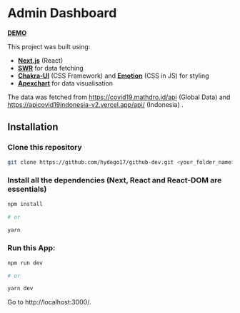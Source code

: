 # Admin Dashboard

[**DEMO**](https://proto-dashboard.hydego17.vercel.app/)

This project was built using:

- [**Next.js**](https://nextjs.org/) (React)
- [**SWR**](https://swr.vercel.app/) for data fetching
- [**Chakra-UI**](https://chakra-ui.com/) (CSS Framework) and [**Emotion**](https://emotion.sh/) (CSS in JS) for styling
- [**Apexchart**](https://apexcharts.com/) for data visualisation

The data was fetched from https://covid19.mathdro.id/api (Global Data) and https://apicovid19indonesia-v2.vercel.app/api/ (Indonesia) .

## Installation

### Clone this repository

```sh
git clone https://github.com/hydego17/github-dev.git <your_folder_name>
```

### Install all the dependencies (Next, React and React-DOM are essentials)

```sh
npm install

# or

yarn
```

### Run this App:

```sh
npm run dev

# or

yarn dev
```

Go to http://localhost:3000/.
